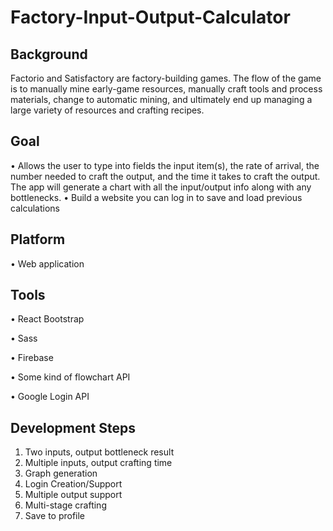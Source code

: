 # Factory-Input-Output-Calculator

## Background

Factorio and Satisfactory are factory-building games. The flow of the game is to manually mine early-game resources, manually craft tools and process materials, change to automatic mining, and ultimately end up managing a large variety of resources and crafting recipes. 

## Goal

•	Allows the user to type into fields the input item(s), the rate of arrival, the number needed to craft the output, and the time it takes to craft the output. The app will generate a chart with all the input/output info along with any bottlenecks.
•	Build a website you can log in to save and load previous calculations

## Platform

•	Web application

## Tools

•	React Bootstrap

•	Sass

•	Firebase

•	Some kind of flowchart API

•	Google Login API

## Development Steps

1.	Two inputs, output bottleneck result
2.	Multiple inputs, output crafting time
3.	Graph generation
4.	Login Creation/Support
5.	Multiple output support
6.	Multi-stage crafting
7.	Save to profile
